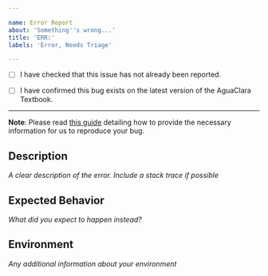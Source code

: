 ```yaml
---

name: Error Report
about: 'Something''s wrong...'
title: 'ERR:'
labels: 'Error, Needs Triage'

---
```


- [ ] I have checked that this issue has not already been reported.

- [ ] I have confirmed this bug exists on the latest version of the AguaClara Textbook.

---

**Note**: Please read [this guide](https://matthewrocklin.com/blog/work/2018/02/28/minimal-bug-reports) detailing how to provide the necessary information for us to reproduce your bug.

## Description
*A clear description of the error. Include a stack trace if possible*

## Expected Behavior
*What did you expect to happen instead?*

## Environment
*Any additional information about your environment*
